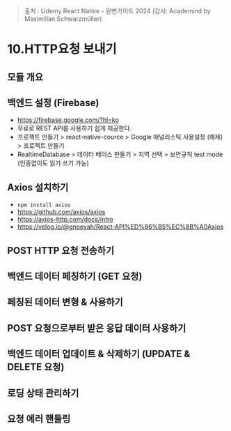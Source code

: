 > 출처 : Udemy React Native - 완변가이드 2024 (강사: Academind by Maximilian Schwarzmüller)

# 10.HTTP요청 보내기
## 모듈 개요

## 백엔드 설정 (Firebase)
- https://firebase.google.com/?hl=ko
- 무료로 REST API를 사용하기 쉽게 제공한다.
- 프로젝트 만들기 > react-native-cource > Google 애널리스틱 사용설정 (해제) > 프로젝트 만들기
- RealtimeDatabase > 데이터 베이스 만들기 > 지역 선택 > 보안규칙 test mode (인증없이도 읽기 쓰기 가능)

## Axios 설치하기
- `npm install axios`
- https://github.com/axios/axios
- https://axios-http.com/docs/intro
- https://velog.io/@gnoeyah/React-API%ED%86%B5%EC%8B%A0Axios
 
## POST HTTP 요청 전송하기

## 백엔드 데이터 페칭하기 (GET 요청)

## 페칭된 데이터 변형 & 사용하기

## POST 요청으로부터 받은 응답 데이터 사용하기

## 백엔드 데이터 업데이트 & 삭제하기 (UPDATE & DELETE 요청)

## 로딩 상태 관리하기

## 요청 에러 핸들링
